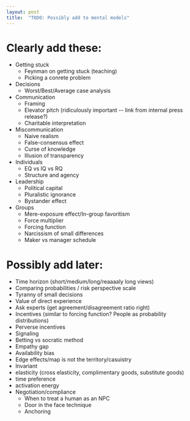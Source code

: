 ```yaml
---
layout: post
title:  "TODO: Possibly add to mental models"
---
```


# Clearly add these:

- Getting stuck
  - Feynman on getting stuck (teaching)
  - Picking a conrete problem
- Decisions
  - Worst/Best/Average case analysis
- Communication
  - Framing
  - Elevator pitch (ridiculously important -- link from internal press
    release?)
  - Charitable interpretation
- Miscommunication
  - Naive realism
  - False-consensus effect
  - Curse of knowledge
  - Illusion of transparency
- Individuals
  - EQ vs IQ vs RQ
  - Structure and agency
- Leadership
  - Political capital
  - Pluralistic ignorance
  - Bystander effect
- Groups
  - Mere-exposure effect/In-group favoritism
  - Force multiplier
  - Forcing function
  - Narcissism of small differences
  - Maker vs manager schedule

# Possibly add later:

- Time horizon (short/medium/long/reaaaaly long views)
- Comparing probabilities / risk perspective scale
- Tyranny of small decisions
- Value of direct experience
- Ask experts (get agreement/disagreement ratio right)
- Incentives (similar to forcing function? People as probability
  distributions)
- Perverse incentives
- Signaling
- Betting vs socratic method
- Empathy gap
- Availability bias
- Edge effects/map is not the territory/casuistry
- Invariant
- elasticity (cross elasticity, complimentary goods, substitute goods)
- time preference
- activation energy
- Negotiation/compliance
  - When to treat a human as an NPC
  - Door in the face technique
  - Anchoring
